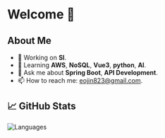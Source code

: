 # Welcome 🚀

## About Me
- 🔭 Working on **SI**.
- 🌱 Learning **AWS**, **NoSQL**, **Vue3**, **python**, **AI**.
- 💬 Ask me about **Spring Boot**, **API Development**.
- 📫 How to reach me: [eojin823@gmail.com](mailto:eojin823@gmail.com).

## 📈 GitHub Stats
![Languages](https://github-readme-stats.vercel.app/api/top-langs/?username=deepria&layout=compact&theme=radical)

